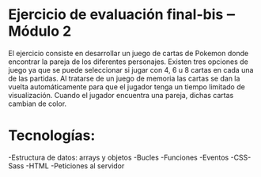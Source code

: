 # Ejercicio de evaluación final-bis ‒ Módulo 2
El ejercicio consiste en desarrollar un juego de cartas de Pokemon donde encontrar la pareja de los diferentes personajes. Existen tres opciones de juego ya que se puede seleccionar si jugar con 4, 6 u 8 cartas en cada una de las partidas.
Al tratarse de un juego de memoria las cartas se dan la vuelta automáticamente para que el jugador tenga un tiempo limitado de visualización.
Cuando el jugador encuentra una pareja, dichas cartas cambian de color.


# Tecnologías:

-Estructura de datos: arrays y objetos
-Bucles
-Funciones
-Eventos
-CSS-Sass
-HTML
-Peticiones al servidor


